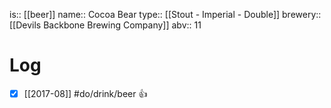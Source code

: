 is:: [[beer]]
name:: Cocoa Bear
type:: [[Stout - Imperial - Double]]
brewery:: [[Devils Backbone Brewing Company]]
abv:: 11

# Log
- [x] [[2017-08]] #do/drink/beer 👍

